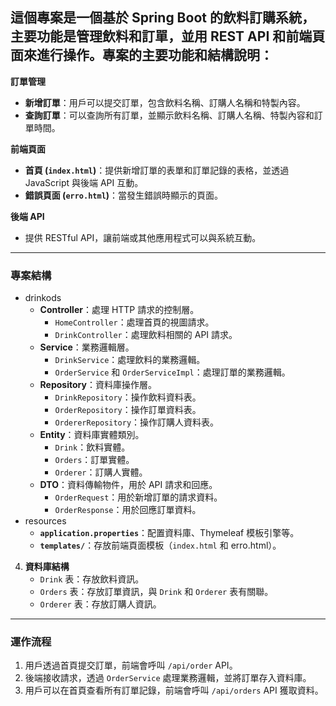 這個專案是一個基於 **Spring Boot** 的飲料訂購系統，主要功能是管理飲料和訂單，並用 REST API 和前端頁面來進行操作。專案的主要功能和結構說明：
---
<!-- 未實現的功能：
### **專案功能**
**飲料/訂購人管理**
   - **新增**：可以常用項目到系統中，包含飲料名稱/訂購人名稱和預設的特製內容，用來快速點餐。
   - **查詢**：可以查詢常用項目
   - **更新**：可以更新常用項目
   - **刪除**：可以刪除常用項目。 -->

**訂單管理**
   - **新增訂單**：用戶可以提交訂單，包含飲料名稱、訂購人名稱和特製內容。
   - **查詢訂單**：可以查詢所有訂單，並顯示飲料名稱、訂購人名稱、特製內容和訂單時間。

**前端頁面**
   - **首頁 (`index.html`)**：提供新增訂單的表單和訂單記錄的表格，並透過 JavaScript 與後端 API 互動。
   - **錯誤頁面 (`erro.html`)**：當發生錯誤時顯示的頁面。

**後端 API**
   - 提供 RESTful API，讓前端或其他應用程式可以與系統互動。

---

### **專案結構**
- drinkods
  - **Controller**：處理 HTTP 請求的控制層。
    - `HomeController`：處理首頁的視圖請求。
    - `DrinkController`：處理飲料相關的 API 請求。
  - **Service**：業務邏輯層。
    - `DrinkService`：處理飲料的業務邏輯。
    - `OrderService` 和 `OrderServiceImpl`：處理訂單的業務邏輯。
  - **Repository**：資料庫操作層。
    - `DrinkRepository`：操作飲料資料表。
    - `OrderRepository`：操作訂單資料表。
    - `OrdererRepository`：操作訂購人資料表。
  - **Entity**：資料庫實體類別。
    - `Drink`：飲料實體。
    - `Orders`：訂單實體。
    - `Orderer`：訂購人實體。
  - **DTO**：資料傳輸物件，用於 API 請求和回應。
    - `OrderRequest`：用於新增訂單的請求資料。
    - `OrderResponse`：用於回應訂單資料。
- resources
  - **`application.properties`**：配置資料庫、Thymeleaf 模板引擎等。
  - **`templates/`**：存放前端頁面模板（`index.html` 和 erro.html）。

4. **資料庫結構**
   - `Drink` 表：存放飲料資訊。
   - `Orders` 表：存放訂單資訊，與 `Drink` 和 `Orderer` 表有關聯。
   - `Orderer` 表：存放訂購人資訊。

---

### **運作流程**
1. 用戶透過首頁提交訂單，前端會呼叫 `/api/order` API。
2. 後端接收請求，透過 `OrderService` 處理業務邏輯，並將訂單存入資料庫。
3. 用戶可以在首頁查看所有訂單記錄，前端會呼叫 `/api/orders` API 獲取資料。
<!-- 4. 飲料的管理功能則透過 `/api/drinks` 提供的 API 進行操作。 -->

